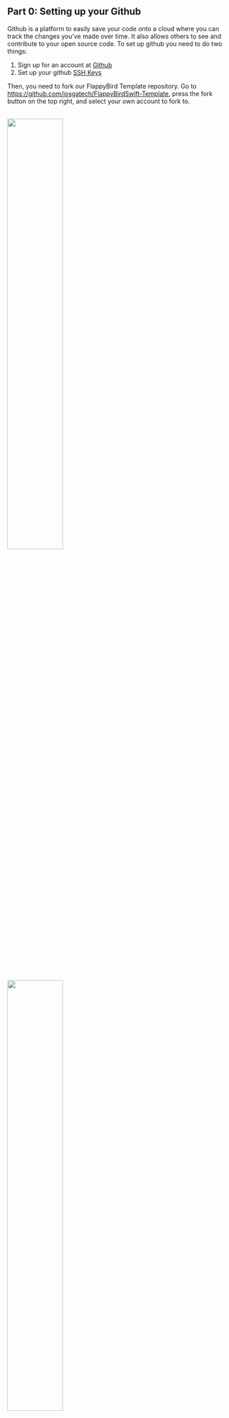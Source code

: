 ## Part 0: Setting up your Github

Github is a platform to easily save your code onto a cloud where you can track the changes you've made over time. It also allows others to see and contribute to your open source code. To set up github you need to do two things:

1. Sign up for an account at [Github](https://www.github.com)
2. Set up your github [SSH Keys](https://help.github.com/articles/generating-ssh-keys/)

Then, you need to fork our FlappyBird Template repository. Go to https://github.com/iosgatech/FlappyBirdSwift-Template, press the fork button on the top right, and select your own account to fork to.

</br>
<img src="/assets/flappybird/P0/part0-forkbutton.png" style="width: 50%;  max-width: 320px">
</br>
<img src="/assets/flappybird/P0/part0-forkpopup.png" style="width: 50%; max-width: 320px">
</br>

Congratz! You now have forked a repository! You now have copied over the repository over to your account, which now you can freely manipulate without modifying the original repository!

But now you need to clone the repository that you just forked to your computer in order to edit it. After you have your repository forked, open up your terminal using <kbd>command</kbd> + <kbd>space</kbd> and then  typing in "terminal". Press enter and a terminal window should show up.

Navigate to the folder where you want to save your XCode projects. For example, if you would like to save your FlappyBird directly to the desktop, first `cd` to `~/Desktop` by typing this into the terminal and pressing enter

```
cd ~/Desktop
```

Proceed to clone the repository in that directory by typing in this line and replacing `**your-username**` with your github username:

```
git clone git@github.com:**your-username**/FlappyBirdSwift-Template.git
```

A folder called `FlappBirdSwift-Template` should show up

When you're done go to the <a href="#top" onclick="setFlappyTutorial(1)">next step, Part 1</a>
